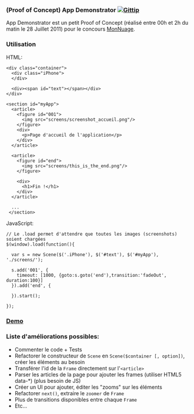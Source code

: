 ### (Proof of Concept) App Demonstrator [![Gittip](http://badgr.co/gittip/fgribreau.png)](https://www.gittip.com/fgribreau/)

App Demonstrator est un petit Proof of Concept (réalisé entre 00h et 2h du matin le 28 Juillet 2011) pour le concours [MonNuage](http://blog.monnuage.fr/2011/07/26/jeu-concours-application-iphone-monnuage/#comment-16105).

### Utilisation
HTML:
	
	<div class="container">
	  <div class="iPhone">
	  </div>

	  <div><span id="text"></span></div>
	</div>

	<section id="myApp">
	  <article>
	    <figure id="001">
	      <img src="screens/screenshot_accueil.png"/>
	    </figure>
	    <div>
	      <p>Page d'accueil de l'application</p>
	    </div>
	  </article>

	  <article>
	  	<figure id="end">
	      <img src="screens/this_is_the_end.png"/>
	    </figure>
	    
	    <div>
	      <h1>Fin !</h1>
	    </div>
	  </article>

	  ...
	 </section>


JavaScript:
	
	// Le .load permet d'attendre que toutes les images (screenshots) soient chargées
	$(window).load(function(){

	  var s = new Scene($('.iPhone'), $('#text'), $('#myApp'), './screens/');

	  s.add('001', {
	    timeout: [1000, {goto:s.goto('end'),transition:'fadeOut', duration:100}]
	  }).add('end', {

	  }).start();
	
	});

### [Demo](http://fgribreau.com/monnuage/)

### Liste d'améliorations possibles:
 * Commenter le code + Tests
 * Refactorer le constructeur de `Scene` en `Scene($container [, option])`, créer les éléments au besoin
 * Transférer l'id de la `Frame` directement sur l'`<article>`
 * Parser les articles de la page pour ajouter les frames (utiliser HTML5 data-*) (plus besoin de JS)
 * Créer un UI pour ajouter, éditer les "zooms" sur les éléments
 * Refactorer `next()`, extraire le `zoomer` de `Frame`
 * Plus de transitions disponibles entre chaque `Frame`
 * Etc...
